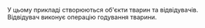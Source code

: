 У цьому прикладі створюються об'єкти тварин та відвідувачів.
Відвідувач виконує операцію годування тварини.